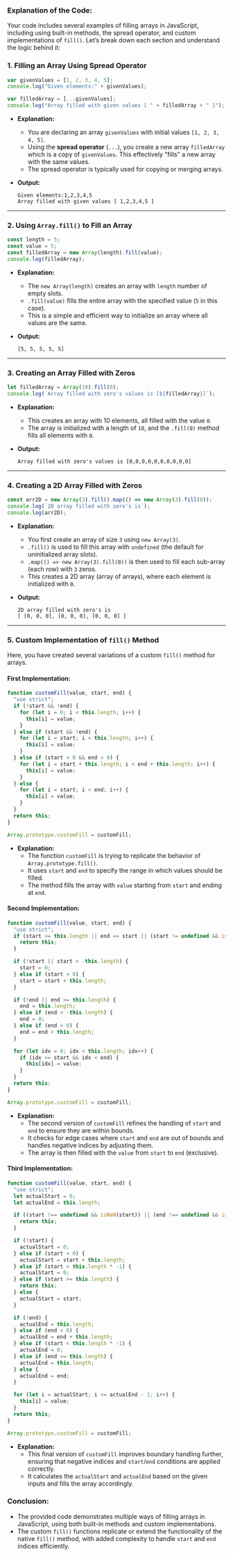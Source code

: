 ### Explanation of the Code:

Your code includes several examples of filling arrays in JavaScript, including using built-in methods, the spread operator, and custom implementations of `fill()`. Let’s break down each section and understand the logic behind it:

### 1. **Filling an Array Using Spread Operator**

```javascript
var givenValues = [1, 2, 3, 4, 5];
console.log("Given elements:" + givenValues);

var filledArray = [...givenValues];
console.log("Array filled with given values [ " + filledArray + " ]");
```

- **Explanation:**
  - You are declaring an array `givenValues` with initial values `[1, 2, 3, 4, 5]`.
  - Using the **spread operator** (`...`), you create a new array `filledArray` which is a copy of `givenValues`. This effectively "fills" a new array with the same values.
  - The spread operator is typically used for copying or merging arrays.

- **Output:**
  ```
  Given elements:1,2,3,4,5
  Array filled with given values [ 1,2,3,4,5 ]
  ```

---

### 2. **Using `Array.fill()` to Fill an Array**

```javascript
const length = 5;
const value = 5;
const filledArray = new Array(length).fill(value);
console.log(filledArray);
```

- **Explanation:**
  - The `new Array(length)` creates an array with `length` number of empty slots.
  - `.fill(value)` fills the entire array with the specified value (`5` in this case).
  - This is a simple and efficient way to initialize an array where all values are the same.

- **Output:**
  ```
  [5, 5, 5, 5, 5]
  ```

---

### 3. **Creating an Array Filled with Zeros**

```javascript
let filledArray = Array(10).fill(0);
console.log(`Array filled with zero's values is [${filledArray}]`);
```

- **Explanation:**
  - This creates an array with 10 elements, all filled with the value `0`.
  - The array is initialized with a length of `10`, and the `.fill(0)` method fills all elements with `0`.

- **Output:**
  ```
  Array filled with zero's values is [0,0,0,0,0,0,0,0,0,0]
  ```

---

### 4. **Creating a 2D Array Filled with Zeros**

```javascript
const arr2D = new Array(3).fill().map(() => new Array(3).fill(0));
console.log(`2D array filled with zero's is`);
console.log(arr2D);
```

- **Explanation:**
  - You first create an array of size `3` using `new Array(3)`.
  - `.fill()` is used to fill this array with `undefined` (the default for uninitialized array slots).
  - `.map(() => new Array(3).fill(0))` is then used to fill each sub-array (each row) with `3` zeros.
  - This creates a 2D array (array of arrays), where each element is initialized with `0`.

- **Output:**
  ```
  2D array filled with zero's is
  [ [0, 0, 0], [0, 0, 0], [0, 0, 0] ]
  ```

---

### 5. **Custom Implementation of `fill()` Method**

Here, you have created several variations of a custom `fill()` method for arrays.

#### First Implementation:
```javascript
function customFill(value, start, end) {
  "use strict";
  if (!start && !end) {
    for (let i = 0; i < this.length; i++) {
      this[i] = value;
    }
  } else if (start && !end) {
    for (let i = start; i < this.length; i++) {
      this[i] = value;
    }
  } else if (start < 0 && end < 0) {
    for (let i = start + this.length; i < end + this.length; i++) {
      this[i] = value;
    }
  } else {
    for (let i = start; i < end; i++) {
      this[i] = value;
    }
  }
  return this;
}

Array.prototype.customFill = customFill;
```

- **Explanation:**
  - The function `customFill` is trying to replicate the behavior of `Array.prototype.fill()`.
  - It uses `start` and `end` to specify the range in which values should be filled.
  - The method fills the array with `value` starting from `start` and ending at `end`.

#### Second Implementation:

```javascript
function customFill(value, start, end) {
  "use strict";
  if (start >= this.length || end <= start || (start != undefined && isNaN(start)) || (end != undefined && isNaN(end))) {
    return this;
  }

  if (!start || start < -this.length) {
    start = 0;
  } else if (start < 0) {
    start = start + this.length;
  }

  if (!end || end >= this.length) {
    end = this.length;
  } else if (end < -this.length) {
    end = 0;
  } else if (end < 0) {
    end = end + this.length;
  }

  for (let idx = 0; idx < this.length; idx++) {
    if (idx >= start && idx < end) {
      this[idx] = value;
    }
  }
  return this;
}

Array.prototype.customFill = customFill;
```

- **Explanation:**
  - The second version of `customFill` refines the handling of `start` and `end` to ensure they are within bounds.
  - It checks for edge cases where `start` and `end` are out of bounds and handles negative indices by adjusting them.
  - The array is then filled with the `value` from `start` to `end` (exclusive).

#### Third Implementation:

```javascript
function customFill(value, start, end) {
  "use strict";
  let actualStart = 0;
  let actualEnd = this.length;

  if ((start !== undefined && isNaN(start)) || (end !== undefined && isNaN(end))) {
    return this;
  }

  if (!start) {
    actualStart = 0;
  } else if (start < 0) {
    actualStart = start + this.length;
  } else if (start < this.length * -1) {
    actualStart = 0;
  } else if (start >= this.length) {
    return this;
  } else {
    actualStart = start;
  }

  if (!end) {
    actualEnd = this.length;
  } else if (end < 0) {
    actualEnd = end + this.length;
  } else if (start < this.length * -1) {
    actualEnd = 0;
  } else if (end >= this.length) {
    actualEnd = this.length;
  } else {
    actualEnd = end;
  }

  for (let i = actualStart; i <= actualEnd - 1; i++) {
    this[i] = value;
  }
  return this;
}

Array.prototype.customFill = customFill;
```

- **Explanation:**
  - This final version of `customFill` improves boundary handling further, ensuring that negative indices and `start`/`end` conditions are applied correctly.
  - It calculates the `actualStart` and `actualEnd` based on the given inputs and fills the array accordingly.

### Conclusion:
- The provided code demonstrates multiple ways of filling arrays in JavaScript, using both built-in methods and custom implementations.
- The custom `fill()` functions replicate or extend the functionality of the native `fill()` method, with added complexity to handle `start` and `end` indices efficiently.

